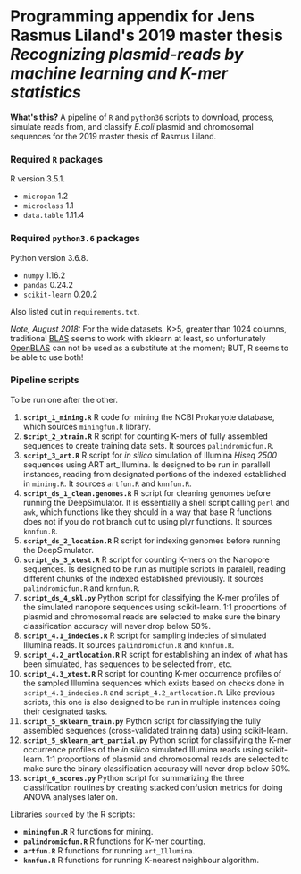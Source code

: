 # Programming appendix for Jens Rasmus Liland's 2019 master thesis *Recognizing plasmid-reads by machine learning and K-mer statistics*

**What's this?**  A pipeline of `R` and `python36` 
scripts to download, process, simulate reads from, and 
classify *E.coli* plasmid and chromosomal sequences for 
the 2019 master thesis of Rasmus Liland.

### Required `R` packages

R version 3.5.1.

* `micropan` 1.2
* `microclass` 1.1
* `data.table` 1.11.4

### Required `python3.6` packages

Python version 3.6.8.

* `numpy` 1.16.2
* `pandas` 0.24.2
* `scikit-learn` 0.20.2

Also listed out in `requirements.txt`.

*Note, August 2018:*  For the wide datasets, K>5, 
greater than 1024 columns, traditional 
[BLAS](http://www.netlib.org/lapack) seems to work with 
sklearn at least, so unfortunately 
[OpenBLAS](http://www.openblas.net/) can not be used as 
a substitute at the moment; BUT, R seems to be able to 
use both!

### Pipeline scripts

To be run one after the other.

1. **`script_1_mining.R`**  R code for mining the NCBI 
   Prokaryote database, which sources `miningfun.R` 
   library.
2. **s`cript_2_xtrain.R`**  R script for counting 
   K-mers of fully assembled sequences to create 
   training data sets.  It sources `palindromicfun.R`. 
3. **`script_3_art.R`**  R script for *in silico* 
   simulation of Illumina *Hiseq 2500* sequences using 
   ART art\_Illumina.  Is designed to be run in 
   parallell instances, reading from designated 
   portions of the indexed established in
   `mining.R`.  It sources `artfun.R` and `knnfun.R`.
4. **`script_ds_1_clean.genomes.R`**  R script for 
   cleaning genomes before running the 
   DeepSimulator.  It is essentially a shell script 
   calling `perl` and `awk`, which functions like they 
   should in a way that base R functions does not if 
   you do not branch out to using plyr functions.   It 
   sources `knnfun.R`.
5. **`script_ds_2_location.R`**  R script for indexing 
   genomes before running the DeepSimulator.
6. **`script_ds_3_xtest.R`**  R script for counting 
   K-mers on the Nanopore sequences.  Is designed to be 
   run as multiple scripts in paralell, reading 
   different chunks of the indexed established 
   previously.  It sources `palindromicfun.R` and 
   `knnfun.R`.
7. **`script_ds_4_skl.py`**  Python script for 
   classifying the K-mer profiles of the simulated 
   nanopore sequences using
   scikit-learn.  1:1 proportions of plasmid and 
   chromosomal reads are selected to make sure the 
   binary classification accuracy will never drop below 
   50%.
8. **`script_4.1_indecies.R`**  R script for sampling 
   indecies of simulated Illumina reads.  It sources 
   `palindromicfun.R` and `knnfun.R`.
9. **`script_4.2_artlocation.R`**  R script for 
   establishing an index of what has been simulated, 
   has sequences to be selected from, etc.
10. **`script_4.3_xtest.R`**  R script for counting 
    K-mer occurrence profiles of the sampled Illumina 
    sequences which exists based on checks done in 
    `script_4.1_indecies.R` and 
    `script_4.2_artlocation.R`.  Like previous scripts, 
    this one is also designed to be run in multiple 
    instances doing their designated tasks.
11. **`script_5_sklearn_train.py`**  Python script for 
    classifying the fully assembled sequences 
    (cross-validated training data) using 
    scikit-learn.
12. **`script_5_sklearn_art_partial.py`**  Python 
    script for classifying the K-mer occurrence 
    profiles of the *in silico* simulated Illumina 
    reads using scikit-learn.  1:1 proportions of 
    plasmid and chromosomal reads are selected to make 
    sure the binary classification accuracy will never 
    drop below 50%.
13. **`script_6_scores.py`**  Python script for 
    summarizing the three classification routines by 
    creating stacked confusion metrics for doing ANOVA 
    analyses later on.

Libraries `source`d by the R scripts:

* **`miningfun.R`**  R functions for mining.
* **`palindromicfun.R`**  R functions for K-mer counting.
* **`artfun.R`**  R functions for running `art_Illumina`.
* **`knnfun.R`**  R functions for running K-nearest neighbour algorithm.
